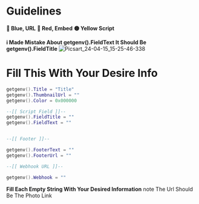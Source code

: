 # Guidelines 
**🔵 Blue, URL**
**🔴 Red, Embed**
**🟡 Yellow Script**

**i Made Mistake About getgenv().FieldText It Should Be getgenv().FieldTitle**
![Picsart_24-04-15_15-25-46-338](https://github.com/JustAScripts/Webhook/assets/149206706/a754fa28-1b42-49da-a771-ff8147bb8450)

# Fill This With Your Desire Info

```lua
getgenv().Title = "Title"
getgenv().ThumbnailUrl = ""
getgenv().Color = 0x000000

--[[ Script Field ]]--
getgenv().FieldTitle = ""
getgenv().FieldText = ""


--[[ Footer ]]--

getgenv().FooterText = ""
getgenv().FooterUrl = ""

--[[ Webhook URL ]]--

getgenv().Webhook = ""
```

**Fill Each Empty String With Your Desired Information**
note The Url Should Be The Photo Link 

